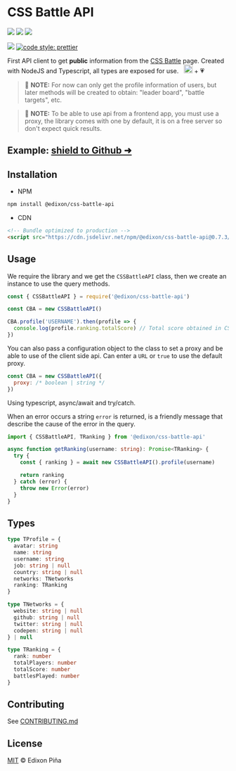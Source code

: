 # CSS Battle API

[![](https://img.shields.io/badge/author-Edixon_Piña-green?style=for-the-badge)](https://github.com/EdixonAlberto)
[![](https://img.shields.io/npm/v/@edixon/css-battle-api?color=CB0000&style=for-the-badge)](https://npmjs.com/package/@edixon/css-battle-api)
[![](https://img.shields.io/npm/dt/@edixon/css-battle-api?color=8956FF&style=for-the-badge)](https://npmjs.com/package/@edixon/css-battle-api)

[![](https://img.shields.io/badge/types-TypeScript-blue?style=for-the-badge)](https://github.com/microsoft/TypeScript)
[![code style: prettier](https://img.shields.io/badge/code_style-prettier-ff69b4.svg?style=for-the-badge)](https://github.com/prettier/prettier)

First API client to get **public** information from the [CSS Battle](https://cssbattle.dev) page. Created with NodeJS
and Typescript, all types are exposed for use. &nbsp;
<img src="https://github.com/EdixonAlberto/monorepo-css-battle/raw/main/.github/img/typescript.png" width="20px" alt="Logo typescript" /> +
💗

> 📃 **NOTE:** For now can only get the profile information of users, but later methods will be created to obtain:
> "leader board", "battle targets", etc.

> 📃 **NOTE:** To be able to use api from a frontend app, you must use a proxy, the library comes with one by default,
> it is on a free server so don't expect quick results.

## Example: [shield to Github &#x279c;](https://github.com/EdixonAlberto/css-battle/tree/main/packages/shield)

## Installation

- NPM

```sh
npm install @edixon/css-battle-api
```

- CDN

```html
<!-- Bundle optimized to production -->
<script src="https://cdn.jsdelivr.net/npm/@edixon/css-battle-api@0.7.3/dist/bundle/CSSBattleAPI.min.js"></script>
```

## Usage

We require the library and we get the `CSSBattleAPI` class, then we create an instance to use the query methods.

```js
const { CSSBattleAPI } = require('@edixon/css-battle-api')

const CBA = new CSSBattleAPI()

CBA.profile('USERNAME').then(profile => {
  console.log(profile.ranking.totalScore) // Total score obtained in CSS Battle
})
```

You can also pass a configuration object to the class to set a proxy and be able to use of the client side api. Can
enter a `URL` or `true` to use the default proxy.

```js
const CBA = new CSSBattleAPI({
  proxy: /* boolean | string */
})
```

Using typescript, async/await and try/catch.

When an error occurs a string `error` is returned, is a friendly message that describe the cause of the error in the
query.

```ts
import { CSSBattleAPI, TRanking } from '@edixon/css-battle-api'

async function getRanking(username: string): Promise<TRanking> {
  try {
    const { ranking } = await new CSSBattleAPI().profile(username)

    return ranking
  } catch (error) {
    throw new Error(error)
  }
}
```

## Types

```ts
type TProfile = {
  avatar: string
  name: string
  username: string
  job: string | null
  country: string | null
  networks: TNetworks
  ranking: TRanking
}

type TNetworks = {
  website: string | null
  github: string | null
  twitter: string | null
  codepen: string | null
} | null

type TRanking = {
  rank: number
  totalPlayers: number
  totalScore: number
  battlesPlayed: number
}
```

## Contributing

See [CONTRIBUTING.md](https://github.com/EdixonAlberto/css-battle/blob/main/CONTRIBUTING.md)

## License

[MIT](https://github.com/EdixonAlberto/css-battle/blob/main/LICENSE) &copy; Edixon Piña
